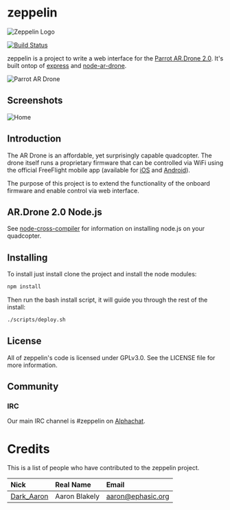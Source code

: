 # zeppelin
![Zeppelin Logo](https://raw.github.com/ablakely/zeppelin/master/app/public/imgs/logo.jpg)

[![Build Status](https://secure.travis-ci.org/ablakely/zeppelin.png)](http://travis-ci.org/ablakely/zeppelin)

zeppelin is a project to write a web interface for the [Parrot AR.Drone 2.0](http://ardrone2.parrot.com).  It's built ontop of [express](http://github.com/visionmedia/express) and [node-ar-drone](https://raw.github.com/ablakely/node-ar-drone).

![Parrot AR Drone](http://www.sussex-model-centre.co.uk/uploads/AR-Drone-2.0-b.jpg)

## Screenshots
![Home](http://bb.ohsk.net/uploads/Screen%20Shot%202012-12-27%20at%207.06.47%20PM.png)

## Introduction

The AR Drone is an affordable, yet surprisingly capable quadcopter. The drone
itself runs a proprietary firmware that can be controlled via WiFi using the official
FreeFlight mobile app
(available for [iOS](http://itunes.apple.com/us/app/freeflight/id373065271?mt=8) and [Android](https://play.google.com/store/apps/details?id=com.parrot.freeflight&hl=en)).

The purpose of this project is to extend the functionality of the onboard firmware and enable control via web interface.

## AR.Drone 2.0 Node.js
See [node-cross-compiler](https://github.com/felixge/node-cross-compiler) for information on installing node.js on your quadcopter.

## Installing

To install just install clone the project and install the node modules:

```bash
npm install
```

Then run the bash install script, it will guide you through the rest of the install:
```bash
./scripts/deploy.sh
```

## License

All of zeppelin's code is licensed under GPLv3.0.  See the LICENSE file for more information.

## Community
### IRC
Our main IRC channel is #zeppelin on [Alphachat](http://alphachat.net). 

# Credits
This is a list of people who have contributed to the zeppelin project.

| Nick                                        | Real Name     | Email                                         |
|:--------------------------------------------|:--------------|:----------------------------------------------|
| [Dark_Aaron](http://twitter.com/Dark_Aaron) | Aaron Blakely | [aaron@ephasic.org](mailto:aaron@ephasic.org)
